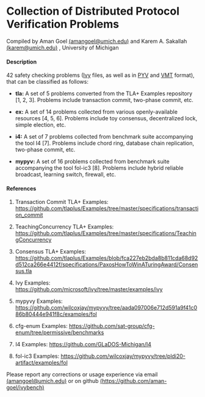 # Collection of Distributed Protocol Verification Problems

Compiled by Aman Goel [(amangoel@umich.edu)](amangoel@umich.edu)  and  Karem A. Sakallah [(karem@umich.edu)](karem@umich.edu) , University of Michigan


#### Description
42 safety checking problems ([Ivy](https://github.com/microsoft/ivy) files, as well as in [PYV](https://github.com/wilcoxjay/mypyvy) and [VMT](http://www.vmt-lib.org/) format), that can be classified as follows:

- **tla:** 
A set of 5 problems converted from the TLA+ Examples repository [1, 2, 3]. Problems include transaction commit, two-phase commit, etc.

- **ex:** 
A set of 14 problems collected from various openly-available resources [4, 5, 6]. Problems include toy consensus, decentralized lock, simple election, etc.

- **i4:** 
A set of 7 problems collected from benchmark suite accompanying the tool I4 [7]. Problems include chord ring, database chain replication, two-phase commit, etc.

- **mypyv:** 
A set of 16 problems collected from benchmark suite accompanying the tool fol-ic3 [8]. Problems include hybrid reliable broadcast, learning switch, firewall, etc.


#### References
1. Transaction Commit TLA+ Examples: https://github.com/tlaplus/Examples/tree/master/specifications/transaction_commit

2. TeachingConcurrency TLA+ Examples: https://github.com/tlaplus/Examples/tree/master/specifications/TeachingConcurrency

3. Consensus TLA+ Examples: https://github.com/tlaplus/Examples/blob/fca227eb2bda8b811cda68d92d512ca266e4412f/specifications/PaxosHowToWinATuringAward/Consensus.tla

4. Ivy Examples: https://github.com/microsoft/ivy/tree/master/examples/ivy

5. mypyvy Examples: https://github.com/wilcoxjay/mypyvy/tree/aada097006e712d591a9f41c086b80444e941f8c/examples/fol

6. cfg-enum Examples: https://github.com/sat-group/cfg-enum/tree/permissive/benchmarks

7. I4 Examples: https://github.com/GLaDOS-Michigan/I4

8. fol-ic3 Examples: https://github.com/wilcoxjay/mypyvy/tree/pldi20-artifact/examples/fol


Please report any corrections or usage experience via email  [(amangoel@umich.edu)](amangoel@umich.edu) or on github [(https://github.com/aman-goel/ivybench)](https://github.com/aman-goel/ivybench)
